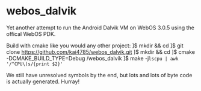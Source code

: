 webos_dalvik
============

Yet another attempt to run the Android Dalvik VM on WebOS 3.0.5 using the offical WebOS PDK.

Build with cmake like you would any other project:
]$ mkdir <source dir> && cd <source dir>
]$ git clone https://github.com/kai4785/webos_dalvik.git
]$ mkdir <build dir> && cd <build dir>
]$ cmake -DCMAKE_BUILD_TYPE=Debug <source dir>/webos_dalvik
]$ make -j`lscpu | awk '/^CPU\(s/{print $2}'`

We still have unresolved symbols by the end, but lots and lots of byte code is actually generated. Hurray!
